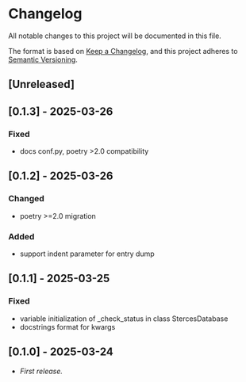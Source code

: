 <!-- markdownlint-configure-file { "MD024": false } -->
# Changelog

All notable changes to this project will be documented in this file.

The format is based on [Keep a Changelog](https://keepachangelog.com/en/1.1.0/),
and this project adheres to [Semantic Versioning](https://semver.org/spec/v2.0.0.html).

## [Unreleased]

## [0.1.3] - 2025-03-26

### Fixed

- docs conf.py, poetry >2.0 compatibility

## [0.1.2] - 2025-03-26

### Changed

- poetry >=2.0 migration

### Added

- support indent parameter for entry dump

## [0.1.1] - 2025-03-25

### Fixed

- variable initialization of _check_status in class StercesDatabase
- docstrings format for kwargs

## [0.1.0] - 2025-03-24

- _First release._
